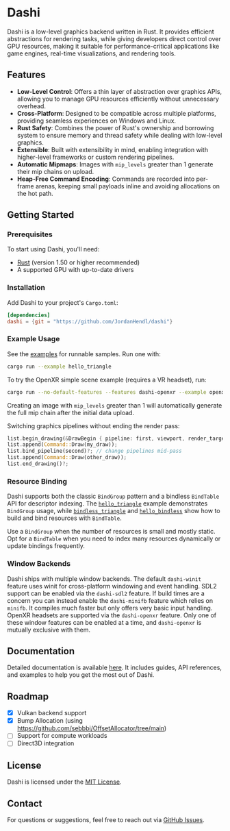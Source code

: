 # Dashi

Dashi is a low-level graphics backend written in Rust. It provides efficient abstractions for rendering tasks, while giving developers direct control over GPU resources, making it suitable for performance-critical applications like game engines, real-time visualizations, and rendering tools.

## Features

- **Low-Level Control**: Offers a thin layer of abstraction over graphics APIs, allowing you to manage GPU resources efficiently without unnecessary overhead.
- **Cross-Platform**: Designed to be compatible across multiple platforms,
  providing seamless experiences on Windows and Linux.
- **Rust Safety**: Combines the power of Rust's ownership and borrowing system to
  ensure memory and thread safety while dealing with low-level graphics.
- **Extensible**: Built with extensibility in mind, enabling integration with
  higher-level frameworks or custom rendering pipelines.
- **Automatic Mipmaps**: Images with `mip_levels` greater than 1 generate their
  mip chains on upload.
- **Heap-Free Command Encoding**: Commands are recorded into per-frame arenas,
  keeping small payloads inline and avoiding allocations on the hot path.

## Getting Started

### Prerequisites

To start using Dashi, you'll need:

- [Rust](https://www.rust-lang.org/tools/install) (version 1.50 or higher recommended)
- A supported GPU with up-to-date drivers

### Installation

Add Dashi to your project's `Cargo.toml`:

```toml
[dependencies]
dashi = {git = "https://github.com/JordanHendl/dashi"}
```

### Example Usage

See the [examples](https://github.com/JordanHendl/dashi/tree/main/examples) for runnable samples. Run one with:

```bash
cargo run --example hello_triangle
```

To try the OpenXR simple scene example (requires a VR headset), run:

```bash
cargo run --no-default-features --features dashi-openxr --example openxr_simple_scene
```

Creating an image with `mip_levels` greater than 1 will automatically generate
the full mip chain after the initial data upload.

Switching graphics pipelines without ending the render pass:

```rust
list.begin_drawing(&DrawBegin { pipeline: first, viewport, render_target, clear_values })?;
list.append(Command::Draw(my_draw));
list.bind_pipeline(second)?; // change pipelines mid-pass
list.append(Command::Draw(other_draw));
list.end_drawing()?;
```

### Resource Binding

Dashi supports both the classic `BindGroup` pattern and a bindless `BindTable` API for descriptor indexing. The [`hello_triangle`](examples/hello_triangle.rs) example demonstrates `BindGroup` usage, while [`bindless_triangle`](examples/bindless_triangle.rs) and [`hello_bindless`](examples/hello_bindless.rs) show how to build and bind resources with `BindTable`.

Use a `BindGroup` when the number of resources is small and mostly static. Opt for a `BindTable` when you need to index many resources dynamically or update bindings frequently.

### Window Backends

Dashi ships with multiple window backends. The default `dashi-winit` feature
uses winit for cross-platform windowing and event handling. SDL2 support can be
enabled via the `dashi-sdl2` feature. If build times are a concern you can
instead enable the `dashi-minifb` feature which relies on `minifb`. It compiles
much faster but only offers very basic input handling.
OpenXR headsets are supported via the `dashi-openxr` feature.
Only one of these window features can be enabled at a time, and `dashi-openxr`
is mutually exclusive with them.

## Documentation

Detailed documentation is available [here](https://github.com/JordanHendl/dashi/wiki). It includes guides, API references, and examples to help you get the most out of Dashi.

## Roadmap

- [x] Vulkan backend support
- [x] Bump Allocation (using https://github.com/sebbbi/OffsetAllocator/tree/main)
- [ ] Support for compute workloads
- [ ] Direct3D integration

## License

Dashi is licensed under the [MIT License](LICENSE).

## Contact

For questions or suggestions, feel free to reach out via [GitHub Issues](https://github.com/JordanHendl/dashi/issues).


